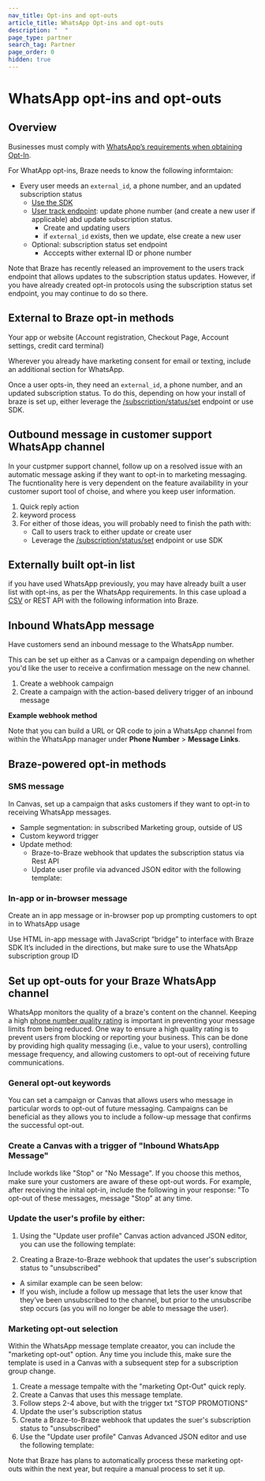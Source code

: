 ```yaml
---
nav_title: Opt-ins and opt-outs
article_title: WhatsApp Opt-ins and opt-outs
description: "  "
page_type: partner
search_tag: Partner
page_order: 0
hidden: true  
---
```


# WhatsApp opt-ins and opt-outs

## Overview

Businesses must comply with [WhatsApp’s requirements when obtaining Opt-In](https://business.facebook.com/business/help/718961699259789#). 

For WhatApp opt-ins, Braze needs to know the following informtaion:
- Every user meeds an `external_id`, a phone number, and an updated subscription status
	- [Use the SDK](https://appboy.github.io/appboy-ios-sdk/docs/interface_a_b_k_user.html#a74092a50fcda364bb159013d0222e287)
	- [User track endpoint](): update phone number (and create a new user if applicable) abd update subscription status.
		- Create and updating users
		- if `external_id` exists, then we update, else create a new user
	- Optional: subscription status set endpoint
		- Acccepts wither external ID or phone number

Note that Braze has recently released an improvement to the users track endpoint that allows updates to the subscription status updates. However, if you have already created opt-in protocols using the subscription status set endpoint, you may continue to do so there.

## External to Braze opt-in methods

Your app or website (Account registration, Checkout Page, Account settings, credit card terminal)

Wherever you already have marketing consent for email or texting, include an additional section for WhatsApp.

Once a user opts-in, they need an `external_id`, a phone number, and an updated subscription status. To do this, depending on how your install of braze is set up, either leverage the 	[/subscription/status/set](https://www.braze.com/docs/api/endpoints/subscription_groups/post_update_user_subscription_group_status/) endpoint or use SDK.

## Outbound message in customer support WhatsApp channel

In your custpmer support channel, follow up on a resolved issue with an automatic message asking if they want to opt-in to marketing messaging. The fucntionality here is very dependent on the feature availability in your customer suport tool of choise, and where you keep user information.

1. Quick reply action
2. keyword process
3. For either of those ideas, you will probably need to finish the path with:
	- Call to users track to either update or create user 
	- Leverage the [/subscription/status/set](https://www.braze.com/docs/api/endpoints/subscription_groups/post_update_user_subscription_group_status/) endpoint or use SDK 


## Externally built opt-in list 

if you have used WhatsApp previously, you may have already built a user list with opt-ins, as per the WhatsApp requirements. In this case upload a [CSV](https://www.braze.com/docs/user_guide/data_and_analytics/user_data_collection/user_import#csv) or REST API with the following information into Braze.

## Inbound WhatsApp message 

Have customers send an inbound message to the WhatsApp number.

This can be set up either as a Canvas or a campaign depending on whether you'd like the user to receive a confirmation message on the new channel.

1. Create a webhook campaign
2. Create a campaign with the action-based delivery trigger of an inbound message

**Example webhook method**


Note that you can build a URL or QR code to join a WhatsApp channel from within the WhatsApp manager under **Phone Number** > **Message Links**.

## Braze-powered opt-in methods 

### SMS message

In Canvas, set up a campaign that asks customers if they want to opt-in to receiving WhatsApp messages. 
- Sample segmentation: in subscribed Marketing group, outside of US
- Custom keyword trigger
- Update method:
	- Braze-to-Braze webhook that updates the subscription status via Rest API
	- Update user profile via advanced JSON editor with the following template: 

### In-app or in-browser message

Create an in app message or in-browser pop up prompting customers to opt in to WhatsApp usage

Use HTML in-app message with JavaScript “bridge” to interface with Braze SDK
It’s included in the directions, but make sure to use the WhatsApp subscription group ID 


## Set up opt-outs for your Braze WhatsApp channel

WhatsApp monitors the quality of a braze's content on the channel. Keeping a high [phone number quality rating]() is important in preventing your message limits from being reduced. One way to ensure a high quality rating is to prevent users from blocking or reporting your business. This can be done by providing high quality messaging (i.e., value to your users), controlling message frequency, and allowing customers to opt-out of receiving future communications. 

### General opt-out keywords

You can set a campaign or Canvas that allows users who message in particular words to opt-out of future messaging. Campaigns can be beneficial as they allows you to include a follow-up message that confirms the successful opt-out. 

### Create a Canvas with a trigger of "Inbound WhatsApp Message"
 
Include workds like "Stop" or "No Message". If you choose this methos, make sure your customers are aware of these opt-out words. For example, after receiving the inital opt-in, include the following in your response: "To opt-out of these messages, message "Stop" at any time. 

### Update the user's profile by either:

1. Using the "Update user profile" Canvas action advanced JSON editor, you can use the following template:

2. Creating a Braze-to-Braze webhook that updates the user's subscription status to "unsubscribed"
  - A similar example can be seen below: 
  - If you wish, include a follow up message that lets the user know that they’ve been unsubscribed to the channel, but prior to the unsubscribe step occurs (as you will no longer be able to message the user). 

### Marketing opt-out selection

Within the WhatsApp message template creaator, you can include the "marketing opt-out" option. Any time you include this, make sure the template is used in a Canvas with a subsequent step for a subscription group change. 

1. Create a message tempalte with the "marketing Opt-Out" quick reply.
2. Create a Canvas that uses this message template.
3. Follow steps 2-4 above, but with the trigger txt "STOP PROMOTIONS"
4. Update the user's subscription status
5. Create a Braze-to-Braze webhook that updates the suer's subscription status to "unsubscribed"
6. Use the "Update user profile" Canvas Advanced JSON editor and use the following template:

Note that Braze has plans to automatically process these marketing opt-outs within the next year, but require a manual process to set it up. 
 
